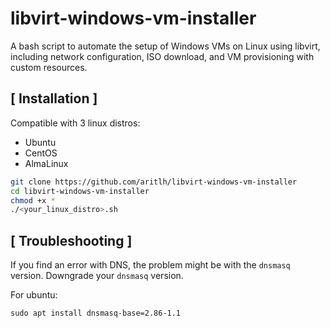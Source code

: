 # libvirt-windows-vm-installer
A bash script to automate the setup of Windows VMs on Linux using libvirt, including network configuration, ISO download, and VM provisioning with custom resources.

## [ Installation ]
Compatible with 3 linux distros:
- Ubuntu
- CentOS
- AlmaLinux

```bash
git clone https://github.com/aritlh/libvirt-windows-vm-installer
cd libvirt-windows-vm-installer
chmod +x *
./<your_linux_distro>.sh
```

## [ Troubleshooting ]
If you find an error with DNS, the problem might be with the `dnsmasq` version. Downgrade your `dnsmasq` version.

For ubuntu:
```
sudo apt install dnsmasq-base=2.86-1.1
```
